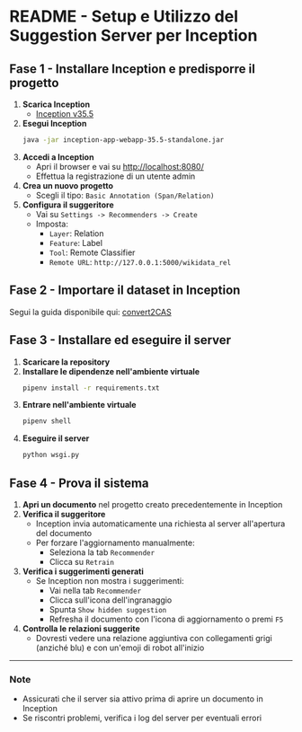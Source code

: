 # README - Setup e Utilizzo del Suggestion Server per Inception

## Fase 1 - Installare Inception e predisporre il progetto

1. **Scarica Inception**
   - [Inception v35.5](https://github.com/inception-project/inception/releases/download/inception-35.5/inception-app-webapp-35.5-standalone.jar)
2. **Esegui Inception**
   ```sh
   java -jar inception-app-webapp-35.5-standalone.jar
   ```
3. **Accedi a Inception**
   - Apri il browser e vai su [http://localhost:8080/](http://localhost:8080/)
   - Effettua la registrazione di un utente admin
4. **Crea un nuovo progetto**
   - Scegli il tipo: `Basic Annotation (Span/Relation)`
5. **Configura il suggeritore**
   - Vai su `Settings -> Recommenders -> Create`
   - Imposta:
     - `Layer`: Relation
     - `Feature`: Label
     - `Tool`: Remote Classifier
     - `Remote URL`: `http://127.0.0.1:5000/wikidata_rel`

## Fase 2 - Importare il dataset in Inception

Segui la guida disponibile qui: [convert2CAS](https://github.com/Highands99/convert2CAS)

## Fase 3 - Installare ed eseguire il server

1. **Scaricare la repository**
2. **Installare le dipendenze nell'ambiente virtuale**
   ```sh
   pipenv install -r requirements.txt
   ```
3. **Entrare nell'ambiente virtuale**
   ```sh
   pipenv shell
   ```
4. **Eseguire il server**
   ```sh
   python wsgi.py
   ```

## Fase 4 - Prova il sistema

1. **Apri un documento** nel progetto creato precedentemente in Inception
2. **Verifica il suggeritore**
   - Inception invia automaticamente una richiesta al server all'apertura del documento
   - Per forzare l'aggiornamento manualmente:
     - Seleziona la tab `Recommender`
     - Clicca su `Retrain`
3. **Verifica i suggerimenti generati**
   - Se Inception non mostra i suggerimenti:
     - Vai nella tab `Recommender`
     - Clicca sull'icona dell'ingranaggio
     - Spunta `Show hidden suggestion`
     - Refresha il documento con l'icona di aggiornamento o premi `F5`
4. **Controlla le relazioni suggerite**
   - Dovresti vedere una relazione aggiuntiva con collegamenti grigi (anziché blu) e con un'emoji di robot all'inizio

---
### Note
- Assicurati che il server sia attivo prima di aprire un documento in Inception
- Se riscontri problemi, verifica i log del server per eventuali errori

